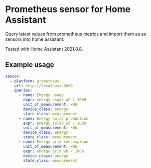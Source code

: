 # Prometheus sensor for Home Assistant

Query latest values from prometheus metrics and import them as as sensors into home assistant.

Tested with Home Assistant 2021.8.8.

## Example usage

```yaml
sensor:
  - platform: prometheus
    url: http://localhost:9090
    queries:
      - name: Energy usage
        expr: energy_usage_wh / 1000
        unit_of_measurement: kWh
        device_class: energy
        state_class: measurement
      - name: Energy solar production
        expr: energy_solar_wh / 1000
        unit_of_measurement: kWh
        device_class: energy
        state_class: measurement
      - name: Energy grid consumption
        unit_of_measurement: kWh
        expr: energy_grid_wh / 1000
        device_class: energy
        state_class: measurement
```


